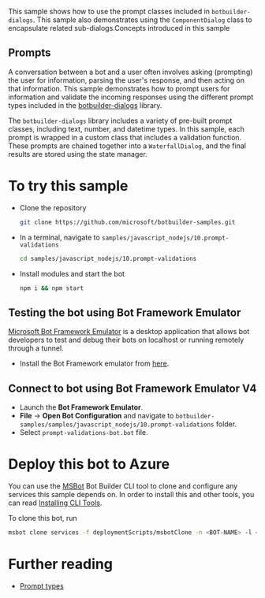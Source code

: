 This sample shows how to use the prompt classes included in `botbuilder-dialogs`. This sample also demonstrates using the `ComponentDialog` class to encapsulate related sub-dialogs.Concepts introduced in this sample

## Prompts

A conversation between a bot and a user often involves asking (prompting) the user for information, parsing the user's response, and then acting on that information. This sample demonstrates how to prompt users for information and validate the incoming responses using the different prompt types included in the [botbuilder-dialogs](https://github.com/Microsoft/botbuilder-js/tree/master/libraries/botbuilder-dialogs) library.

The `botbuilder-dialogs` library includes a variety of pre-built prompt classes, including text, number, and datetime types. In this sample, each prompt is wrapped in a custom class that includes a validation function. These prompts are chained together into a `WaterfallDialog`, and the final results are stored using the state manager.

# To try this sample

- Clone the repository

  ```bash
  git clone https://github.com/microsoft/botbuilder-samples.git
  ```

- In a terminal, navigate to `samples/javascript_nodejs/10.prompt-validations`

  ```bash
  cd samples/javascript_nodejs/10.prompt-validations
  ```

- Install modules and start the bot

  ```bash
  npm i && npm start
  ```

## Testing the bot using Bot Framework Emulator

[Microsoft Bot Framework Emulator](https://github.com/microsoft/botframework-emulator) is a desktop application that allows bot developers to test and debug their bots on localhost or running remotely through a tunnel.

- Install the Bot Framework emulator from [here](https://aka.ms/botframeworkemulator).

## Connect to bot using Bot Framework Emulator V4

- Launch the **Bot Framework Emulator**.
- **File** -> **Open Bot Configuration** and navigate to `botbuilder-samples/samples/javascript_nodejs/10.prompt-validations` folder.
- Select `prompt-validations-bot.bot` file.

# Deploy this bot to Azure

You can use the [MSBot](https://github.com/microsoft/botbuilder-tools) Bot Builder CLI tool to clone and configure any services this sample depends on. In order to install this and other tools, you can read [Installing CLI Tools](../../../Installing_CLI_tools.md).

To clone this bot, run

```bash
msbot clone services -f deploymentScripts/msbotClone -n <BOT-NAME> -l <Azure-location> --subscriptionId <Azure-subscription-id>
```

# Further  reading

- [Prompt types](https://docs.microsoft.com/en-us/azure/bot-service/bot-builder-prompts?view=azure-bot-service-4.0&tabs=csharp)